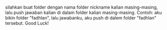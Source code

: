 silahkan buat folder dengan nama folder nickname kalian masing-masing, lalu push jawaban kalian di dalam folder kalian masing-masing. Contoh: aku bikin folder "fadhlan", lalu jawabanku, aku push di dalem folder "fadhlan" tersebut. Good Luck!
